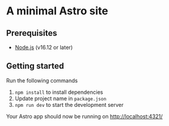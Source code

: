 # A minimal Astro site

## Prerequisites

- [Node.js](https://nodejs.org/en/) (v16.12 or later)

## Getting started

Run the following commands

1. `npm install` to install dependencies
2. Update project name in `package.json`
3. `npm run dev` to start the development server

Your Astro app should now be running on [http://localhost:4321/](http://localhost:4321/)
